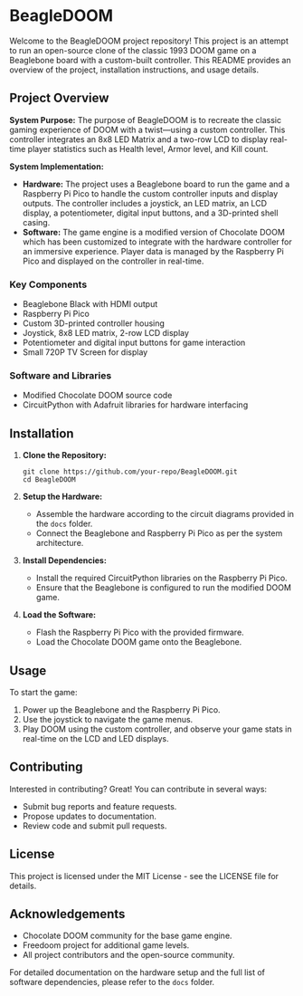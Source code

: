 
# BeagleDOOM

Welcome to the BeagleDOOM project repository! This project is an attempt to run an open-source clone of the classic 1993 DOOM game on a Beaglebone board with a custom-built controller. This README provides an overview of the project, installation instructions, and usage details.

## Project Overview

**System Purpose:** The purpose of BeagleDOOM is to recreate the classic gaming experience of DOOM with a twist—using a custom controller. This controller integrates an 8x8 LED Matrix and a two-row LCD to display real-time player statistics such as Health level, Armor level, and Kill count.

**System Implementation:**
- **Hardware:** The project uses a Beaglebone board to run the game and a Raspberry Pi Pico to handle the custom controller inputs and display outputs. The controller includes a joystick, an LED matrix, an LCD display, a potentiometer, digital input buttons, and a 3D-printed shell casing.
- **Software:** The game engine is a modified version of Chocolate DOOM which has been customized to integrate with the hardware controller for an immersive experience. Player data is managed by the Raspberry Pi Pico and displayed on the controller in real-time.

### Key Components
- Beaglebone Black with HDMI output
- Raspberry Pi Pico
- Custom 3D-printed controller housing
- Joystick, 8x8 LED matrix, 2-row LCD display
- Potentiometer and digital input buttons for game interaction
- Small 720P TV Screen for display

### Software and Libraries
- Modified Chocolate DOOM source code
- CircuitPython with Adafruit libraries for hardware interfacing

## Installation

1. **Clone the Repository:**
   ```
   git clone https://github.com/your-repo/BeagleDOOM.git
   cd BeagleDOOM
   ```

2. **Setup the Hardware:**
   - Assemble the hardware according to the circuit diagrams provided in the `docs` folder.
   - Connect the Beaglebone and Raspberry Pi Pico as per the system architecture.

3. **Install Dependencies:**
   - Install the required CircuitPython libraries on the Raspberry Pi Pico.
   - Ensure that the Beaglebone is configured to run the modified DOOM game.

4. **Load the Software:**
   - Flash the Raspberry Pi Pico with the provided firmware.
   - Load the Chocolate DOOM game onto the Beaglebone.

## Usage

To start the game:
1. Power up the Beaglebone and the Raspberry Pi Pico.
2. Use the joystick to navigate the game menus.
3. Play DOOM using the custom controller, and observe your game stats in real-time on the LCD and LED displays.

## Contributing

Interested in contributing? Great! You can contribute in several ways:
- Submit bug reports and feature requests.
- Propose updates to documentation.
- Review code and submit pull requests.

## License

This project is licensed under the MIT License - see the LICENSE file for details.

## Acknowledgements

- Chocolate DOOM community for the base game engine.
- Freedoom project for additional game levels.
- All project contributors and the open-source community.

For detailed documentation on the hardware setup and the full list of software dependencies, please refer to the `docs` folder.
